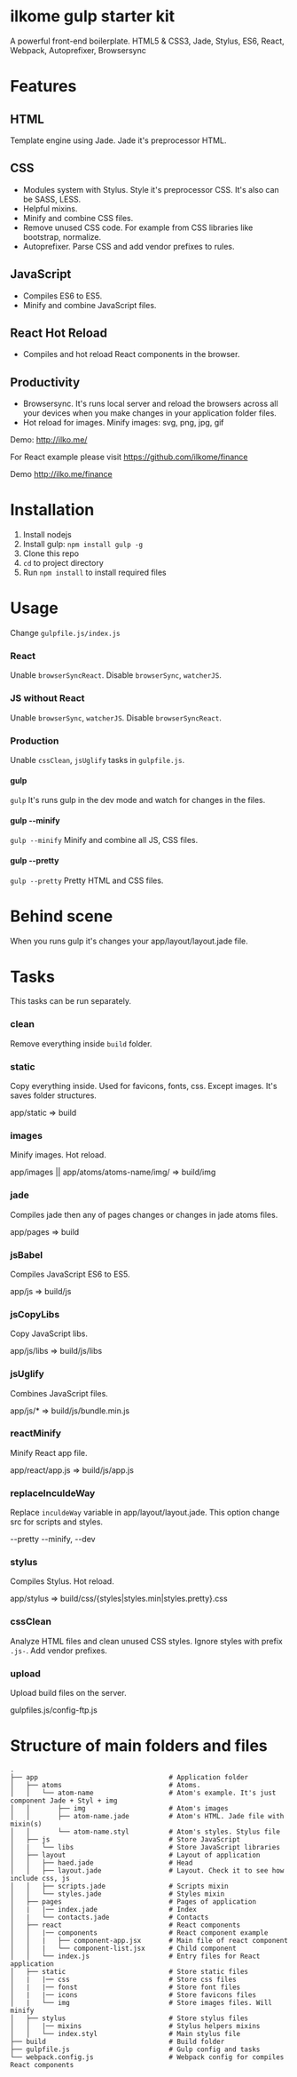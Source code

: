 # ilkome gulp starter kit
A powerful front-end boilerplate. HTML5 & CSS3, Jade, Stylus, ES6, React, Webpack, Autoprefixer, Browsersync


# Features
## HTML
Template engine using Jade. Jade it's preprocessor HTML.

## CSS
- Modules system with Stylus. Style it's preprocessor CSS. It's also can be SASS, LESS.
- Helpful mixins.
- Minify and combine CSS files.
- Remove unused CSS code. For example from CSS libraries like bootstrap, normalize.
- Autoprefixer. Parse CSS and add vendor prefixes to rules.

## JavaScript
- Compiles ES6 to ES5.
- Minify and combine JavaScript files.

## React Hot Reload
- Compiles and hot reload React components in the browser.

## Productivity
- Browsersync. It's runs local server and reload the browsers across all your devices when you make changes in your application folder files.
- Hot reload for images. Minify images: svg, png, jpg, gif

Demo: http://ilko.me/


For React example please visit https://github.com/ilkome/finance

Demo http://ilko.me/finance



# Installation

1. Install nodejs
5. Install gulp: `npm install gulp -g`
2. Clone this repo
3. `cd` to project directory
4. Run `npm install` to install required files


# Usage
Change `gulpfile.js/index.js`

### React
Unable `browserSyncReact`. Disable `browserSync`, `watcherJS`.

### JS without React
Unable `browserSync`, `watcherJS`. Disable `browserSyncReact`.

### Production
Unable `cssClean`, `jsUglify` tasks in `gulpfile.js`.


#### gulp
`gulp` It's runs gulp in the dev mode and watch for changes in the files.


#### gulp --minify
`gulp --minify` Minify and combine all JS, CSS files.


#### gulp --pretty
`gulp --pretty` Pretty HTML and CSS files.


# Behind scene
When you runs gulp it's changes your app/layout/layout.jade file.

# Tasks
This tasks can be run separately.

### clean
Remove everything inside `build` folder.

### static
Copy everything inside. Used for favicons, fonts, css. Except images. It's saves folder structures.

app/static => build

### images
Minify images. Hot reload.

app/images || app/atoms/atoms-name/img/ => build/img

### jade
Compiles jade then any of pages changes or changes in jade atoms files.

app/pages => build

### jsBabel
Compiles JavaScript ES6 to ES5.

app/js => build/js


### jsCopyLibs
Copy JavaScript libs.

app/js/libs => build/js/libs


### jsUglify

Combines JavaScript files.

app/js/* => build/js/bundle.min.js


### reactMinify
Minify React app file.

app/react/app.js => build/js/app.js

### replaceInculdeWay
Replace `inculdeWay` variable in app/layout/layout.jade. This option change src for scripts and styles.

--pretty --minify, --dev


### stylus
Compiles Stylus. Hot reload.

app/stylus => build/css/{styles|styles.min|styles.pretty}.css


### cssClean
Analyze HTML files and clean unused CSS styles. Ignore styles with prefix `.js-`. Add vendor prefixes.


### upload
Upload build files on the server.

gulpfiles.js/config-ftp.js


# Structure of main folders and files

    .
    ├── app                                 # Application folder
    │   ├── atoms                           # Atoms.
    │   │   └── atom-name                   # Atom's example. It's just component Jade + Styl + img
    │   │       ├── img                     # Atom's images
    │   │       ├── atom-name.jade          # Atom's HTML. Jade file with mixin(s)
    │   │       └── atom-name.styl          # Atom's styles. Stylus file
    │   ├── js                              # Store JavaScript
    │   |   └── libs                        # Store JavaScript libraries
    │   ├── layout                          # Layout of application
    │   │   ├── haed.jade                   # Head
    │   │   ├── layout.jade                 # Layout. Check it to see how include css, js
    │   │   ├── scripts.jade                # Scripts mixin
    │   │   └── styles.jade                 # Styles mixin
    │   ├── pages                           # Pages of application
    │   |   |── index.jade                  # Index
    │   |   └── contacts.jade               # Contacts
    │   ├── react                           # React components
    │   │   |── components                  # React component example
    │   │   |   ├── component-app.jsx       # Main file of react component
    │   │   |   └── component-list.jsx      # Child component
    │   │   └── index.js                    # Entry files for React application
    │   ├── static                          # Store static files
    │   |   |── css                         # Store css files
    │   |   |── fonst                       # Store font files
    │   |   |── icons                       # Store favicons files
    │   |   └── img                         # Store images files. Will minify
    │   ├── stylus                          # Store stylus files
    │   │   |── mixins                      # Stylus helpers mixins
    │   │   └── index.styl                  # Main stylus file
    ├── build                               # Build folder
    ├── gulpfile.js                         # Gulp config and tasks
    └── webpack.config.js                   # Webpack config for compiles React components

